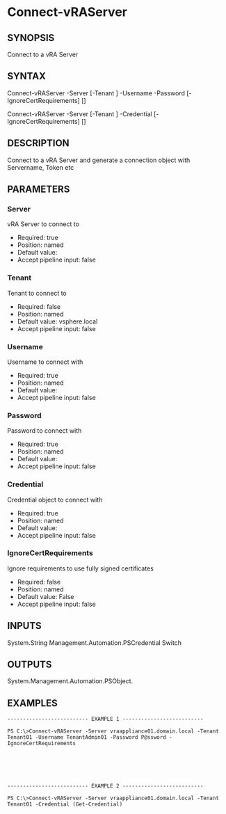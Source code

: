 # Connect-vRAServer

## SYNOPSIS
    
Connect to a vRA Server

## SYNTAX
 Connect-vRAServer -Server <String> [-Tenant <String>] -Username <String> -Password <String> [-IgnoreCertRequirements] [<CommonParameters>]  Connect-vRAServer -Server <String> [-Tenant <String>] -Credential <PSCredential> [-IgnoreCertRequirements] [<CommonParameters>]     

## DESCRIPTION

Connect to a vRA Server and generate a connection object with Servername, Token etc

## PARAMETERS


### Server

vRA Server to connect to

* Required: true
* Position: named
* Default value: 
* Accept pipeline input: false

### Tenant

Tenant to connect to

* Required: false
* Position: named
* Default value: vsphere.local
* Accept pipeline input: false

### Username

Username to connect with

* Required: true
* Position: named
* Default value: 
* Accept pipeline input: false

### Password

Password to connect with

* Required: true
* Position: named
* Default value: 
* Accept pipeline input: false

### Credential

Credential object to connect with

* Required: true
* Position: named
* Default value: 
* Accept pipeline input: false

### IgnoreCertRequirements

Ignore requirements to use fully signed certificates

* Required: false
* Position: named
* Default value: False
* Accept pipeline input: false

## INPUTS

System.String
Management.Automation.PSCredential
Switch

## OUTPUTS

System.Management.Automation.PSObject.

## EXAMPLES
```
-------------------------- EXAMPLE 1 --------------------------

PS C:\>Connect-vRAServer -Server vraappliance01.domain.local -Tenant Tenant01 -Username TenantAdmin01 -Password P@ssword -IgnoreCertRequirements






-------------------------- EXAMPLE 2 --------------------------

PS C:\>Connect-vRAServer -Server vraappliance01.domain.local -Tenant Tenant01 -Credential (Get-Credential)
```

